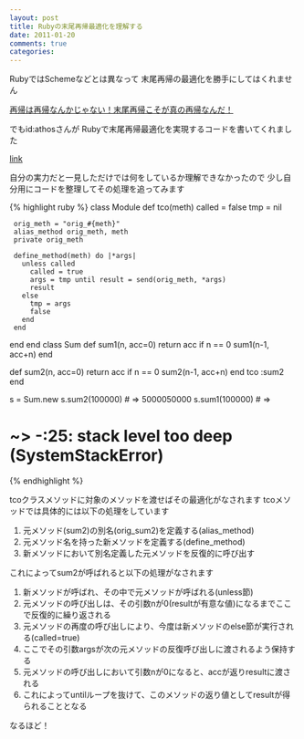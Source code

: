 ```yaml
---
layout: post
title: Rubyの末尾再帰最適化を理解する
date: 2011-01-20
comments: true
categories:
---
```



RubyではSchemeなどとは異なって
末尾再帰の最適化を勝手にしてはくれません

[再帰は再帰なんかじゃない！末尾再帰こそが真の再帰なんだ！](/2009/03/18/notitle/) 

でもid:athosさんが
Rubyで末尾再帰最適化を実現するコードを書いてくれました

[](http://d.hatena.ne.jp/athos/20110119/p1)[link](http://d.hatena.ne.jp/athos/20110119/p1:bookmark) 

自分の実力だと一見しただけでは何をしているか理解できなかったので
少し自分用にコードを整理してその処理を追ってみます

{% highlight ruby %}
 class Module
   def tco(meth)
     called = false
     tmp = nil
 
     orig_meth = "orig_#{meth}"
     alias_method orig_meth, meth
     private orig_meth
 
     define_method(meth) do |*args|
       unless called
         called = true
         args = tmp until result = send(orig_meth, *args)
         result
       else
         tmp = args
         false
       end
     end
   end
 end
 class Sum
   def sum1(n, acc=0)
     return acc if n == 0
     sum1(n-1, acc+n)
   end
 
   def sum2(n, acc=0)
     return acc if n == 0
     sum2(n-1, acc+n)
   end
   tco :sum2
 end
 
 s = Sum.new
 s.sum2(100000) # => 5000050000
 s.sum1(100000) # => 
 # ~> -:25: stack level too deep (SystemStackError)
{% endhighlight %}

tcoクラスメソッドに対象のメソッドを渡せばその最適化がなされます
tcoメソッドでは具体的には以下の処理をしています

1. 元メソッド(sum2)の別名(orig_sum2)を定義する(alias_method)
1. 元メソッド名を持った新メソッドを定義する(define_method)
1. 新メソッドにおいて別名定義した元メソッドを反復的に呼び出す

これによってsum2が呼ばれると以下の処理がなされます
1. 新メソッドが呼ばれ、その中で元メソッドが呼ばれる(unless節)
1. 元メソッドの呼び出しは、その引数nが0(resultが有意な値)になるまでここで反復的に繰り返される
1. 元メソッドの再度の呼び出しにより、今度は新メソッドのelse節が実行される(called=true)
1. ここでその引数argsが次の元メソッドの反復呼び出しに渡されるよう保持する
1. 元メソッドの呼び出しにおいて引数nが0になると、accが返りresultに渡される
1. これによってuntilループを抜けて、このメソッドの返り値としてresultが得られることとなる

なるほど！
